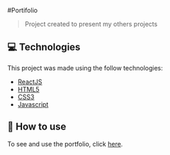 #Portifolio

> Project created to present my others projects


## :computer: Technologies
This project was made using the follow technologies:

* [ReactJS](https://pt-br.reactjs.org/)
* [HTML5](https://developer.mozilla.org/pt-BR/docs/Web/HTML/HTML5)
* [CSS3](https://developer.mozilla.org/pt-BR/docs/Web/CSS)
* [Javascript](https://developer.mozilla.org/pt-BR/docs/Web/JavaScript)


## :construction_worker: How to use

To see and use the portfolio, click [here](https://fdbisdev.vercel.app).
